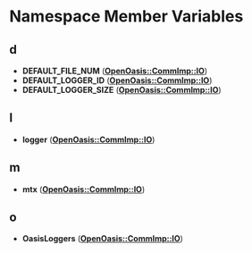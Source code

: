 
# Namespace Member Variables



## d

* **DEFAULT\_FILE\_NUM** ([**OpenOasis::CommImp::IO**](namespace_open_oasis_1_1_comm_imp_1_1_i_o.md))
* **DEFAULT\_LOGGER\_ID** ([**OpenOasis::CommImp::IO**](namespace_open_oasis_1_1_comm_imp_1_1_i_o.md))
* **DEFAULT\_LOGGER\_SIZE** ([**OpenOasis::CommImp::IO**](namespace_open_oasis_1_1_comm_imp_1_1_i_o.md))


## l

* **logger** ([**OpenOasis::CommImp::IO**](namespace_open_oasis_1_1_comm_imp_1_1_i_o.md))


## m

* **mtx** ([**OpenOasis::CommImp::IO**](namespace_open_oasis_1_1_comm_imp_1_1_i_o.md))


## o

* **OasisLoggers** ([**OpenOasis::CommImp::IO**](namespace_open_oasis_1_1_comm_imp_1_1_i_o.md))




